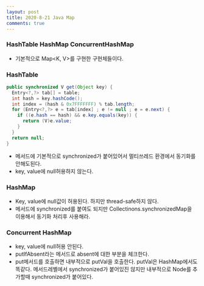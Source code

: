 ```yaml
---
layout: post
title: 2020-8-21 Java Map
comments: true
---
```


### HashTable HashMap ConcurrentHashMap

- 기본적으로 Map\<K, V>를 구현한 구현체들이다.

### HashTable

```java
public synchronized V get(Object key) {
  Entry<?,?> tab[] = table;
  int hash = key.hashCode();
  int index = (hash & 0x7FFFFFFF) % tab.length;
  for (Entry<?,?> e = tab[index] ; e != null ; e = e.next) {
    if ((e.hash == hash) && e.key.equals(key)) {
      return (V)e.value;
    }
  }
  return null;
}
```

- 메서드에 기본적으로 synchronized가 붙어있어서 멀티쓰레드 환경에서 동기화를 안해도된다.
- key, value에 null허용하지 않는다.

### HashMap

- Key, value에 null값이 허용된다. 하지만 thread-safe하지 않다.
- 메서드에 synchronized를 붙여도 되지만 Collectinons.synchronizedMap을 이용해서 동기화 처리후 사용해라.

### Concurrent HashMap

- key, value에 null허용 안된다.
- putIfAbsent라는 메서드로 absent에 대한 부분을 체크한다.
- put메서드를 호출하면 내부적으로 putVal을 호출한다. putVal은 HashMap에서도 똑같다. 메서드레벨에서 synchronized가 붙어있진 않지만 내부적으로 Node를 추가할때 synchronized가 붙어있다.
